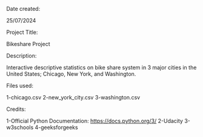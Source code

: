 Date created:

25/07/2024

Project Title:

Bikeshare Project

Description:

Interactive descriptive statistics on bike share system in 3 major cities in the United States; Chicago, New York, and Washington.

Files used:

1-chicago.csv
2-new_york_city.csv
3-washington.csv

Credits:

1-Official Python Documentation: https://docs.python.org/3/
2-Udacity
3-w3schools
4-geeksforgeeks

